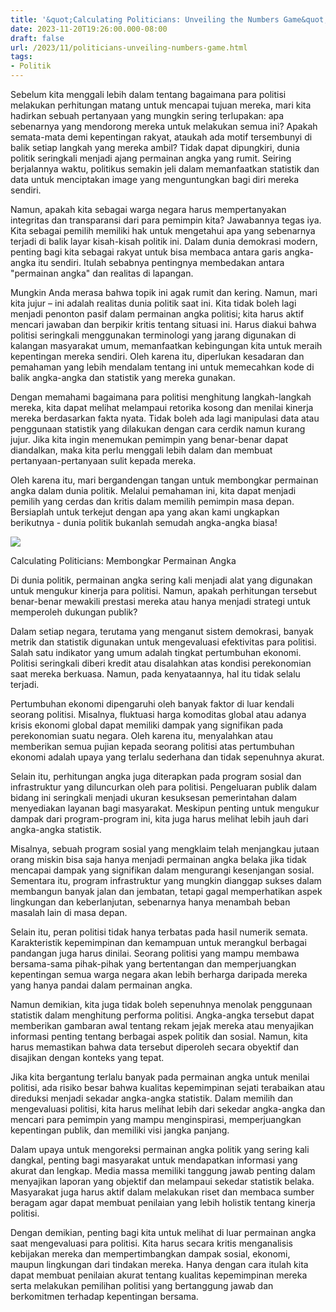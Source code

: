 ```yaml
---
title: '&quot;Calculating Politicians: Unveiling the Numbers Game&quot;'
date: 2023-11-20T19:26:00.000-08:00
draft: false
url: /2023/11/politicians-unveiling-numbers-game.html
tags: 
- Politik
---
```


  

Sebelum kita menggali lebih dalam tentang bagaimana para politisi melakukan perhitungan matang untuk mencapai tujuan mereka, mari kita hadirkan sebuah pertanyaan yang mungkin sering terlupakan: apa sebenarnya yang mendorong mereka untuk melakukan semua ini? Apakah semata-mata demi kepentingan rakyat, ataukah ada motif tersembunyi di balik setiap langkah yang mereka ambil? Tidak dapat dipungkiri, dunia politik seringkali menjadi ajang permainan angka yang rumit. Seiring berjalannya waktu, politikus semakin jeli dalam memanfaatkan statistik dan data untuk menciptakan image yang menguntungkan bagi diri mereka sendiri.

  

Namun, apakah kita sebagai warga negara harus mempertanyakan integritas dan transparansi dari para pemimpin kita? Jawabannya tegas iya. Kita sebagai pemilih memiliki hak untuk mengetahui apa yang sebenarnya terjadi di balik layar kisah-kisah politik ini. Dalam dunia demokrasi modern, penting bagi kita sebagai rakyat untuk bisa membaca antara garis angka-angka itu sendiri. Itulah sebabnya pentingnya membedakan antara "permainan angka" dan realitas di lapangan.

  

Mungkin Anda merasa bahwa topik ini agak rumit dan kering. Namun, mari kita jujur ​​– ini adalah realitas dunia politik saat ini. Kita tidak boleh lagi menjadi penonton pasif dalam permainan angka politisi; kita harus aktif mencari jawaban dan berpikir kritis tentang situasi ini. Harus diakui bahwa politisi seringkali menggunakan terminologi yang jarang digunakan di kalangan masyarakat umum, memanfaatkan kebingungan kita untuk meraih kepentingan mereka sendiri. Oleh karena itu, diperlukan kesadaran dan pemahaman yang lebih mendalam tentang ini untuk memecahkan kode di balik angka-angka dan statistik yang mereka gunakan.

  

Dengan memahami bagaimana para politisi menghitung langkah-langkah mereka, kita dapat melihat melampaui retorika kosong dan menilai kinerja mereka berdasarkan fakta nyata. Tidak boleh ada lagi manipulasi data atau penggunaan statistik yang dilakukan dengan cara cerdik namun kurang jujur. Jika kita ingin menemukan pemimpin yang benar-benar dapat diandalkan, maka kita perlu menggali lebih dalam dan membuat pertanyaan-pertanyaan sulit kepada mereka.

  

Oleh karena itu, mari bergandengan tangan untuk membongkar permainan angka dalam dunia politik. Melalui pemahaman ini, kita dapat menjadi pemilih yang cerdas dan kritis dalam memilih pemimpin masa depan. Bersiaplah untuk terkejut dengan apa yang akan kami ungkapkan berikutnya - dunia politik bukanlah semudah angka-angka biasa!

  

![](https://static.timesofisrael.com/www/uploads/2021/02/thierry-baudet-netherlands-dutch-holland-2160x1200-1-640x400.jpg)

  

Calculating Politicians: Membongkar Permainan Angka

  

Di dunia politik, permainan angka sering kali menjadi alat yang digunakan untuk mengukur kinerja para politisi. Namun, apakah perhitungan tersebut benar-benar mewakili prestasi mereka atau hanya menjadi strategi untuk memperoleh dukungan publik?

  

Dalam setiap negara, terutama yang menganut sistem demokrasi, banyak metrik dan statistik digunakan untuk mengevaluasi efektivitas para politisi. Salah satu indikator yang umum adalah tingkat pertumbuhan ekonomi. Politisi seringkali diberi kredit atau disalahkan atas kondisi perekonomian saat mereka berkuasa. Namun, pada kenyataannya, hal itu tidak selalu terjadi.

  

Pertumbuhan ekonomi dipengaruhi oleh banyak faktor di luar kendali seorang politisi. Misalnya, fluktuasi harga komoditas global atau adanya krisis ekonomi global dapat memiliki dampak yang signifikan pada perekonomian suatu negara. Oleh karena itu, menyalahkan atau memberikan semua pujian kepada seorang politisi atas pertumbuhan ekonomi adalah upaya yang terlalu sederhana dan tidak sepenuhnya akurat.

  

Selain itu, perhitungan angka juga diterapkan pada program sosial dan infrastruktur yang diluncurkan oleh para politisi. Pengeluaran publik dalam bidang ini seringkali menjadi ukuran kesuksesan pemerintahan dalam menyediakan layanan bagi masyarakat. Meskipun penting untuk mengukur dampak dari program-program ini, kita juga harus melihat lebih jauh dari angka-angka statistik.

  

Misalnya, sebuah program sosial yang mengklaim telah menjangkau jutaan orang miskin bisa saja hanya menjadi permainan angka belaka jika tidak mencapai dampak yang signifikan dalam mengurangi kesenjangan sosial. Sementara itu, program infrastruktur yang mungkin dianggap sukses dalam membangun banyak jalan dan jembatan, tetapi gagal memperhatikan aspek lingkungan dan keberlanjutan, sebenarnya hanya menambah beban masalah lain di masa depan.

  

Selain itu, peran politisi tidak hanya terbatas pada hasil numerik semata. Karakteristik kepemimpinan dan kemampuan untuk merangkul berbagai pandangan juga harus dinilai. Seorang politisi yang mampu membawa bersama-sama pihak-pihak yang bertentangan dan memperjuangkan kepentingan semua warga negara akan lebih berharga daripada mereka yang hanya pandai dalam permainan angka.

  

Namun demikian, kita juga tidak boleh sepenuhnya menolak penggunaan statistik dalam menghitung performa politisi. Angka-angka tersebut dapat memberikan gambaran awal tentang rekam jejak mereka atau menyajikan informasi penting tentang berbagai aspek politik dan sosial. Namun, kita harus memastikan bahwa data tersebut diperoleh secara obyektif dan disajikan dengan konteks yang tepat.

  

Jika kita bergantung terlalu banyak pada permainan angka untuk menilai politisi, ada risiko besar bahwa kualitas kepemimpinan sejati terabaikan atau direduksi menjadi sekadar angka-angka statistik. Dalam memilih dan mengevaluasi politisi, kita harus melihat lebih dari sekedar angka-angka dan mencari para pemimpin yang mampu menginspirasi, memperjuangkan kepentingan publik, dan memiliki visi jangka panjang.

  

Dalam upaya untuk mengoreksi permainan angka politik yang sering kali dangkal, penting bagi masyarakat untuk mendapatkan informasi yang akurat dan lengkap. Media massa memiliki tanggung jawab penting dalam menyajikan laporan yang objektif dan melampaui sekedar statistik belaka. Masyarakat juga harus aktif dalam melakukan riset dan membaca sumber beragam agar dapat membuat penilaian yang lebih holistik tentang kinerja politisi.

  

Dengan demikian, penting bagi kita untuk melihat di luar permainan angka saat mengevaluasi para politisi. Kita harus secara kritis menganalisis kebijakan mereka dan mempertimbangkan dampak sosial, ekonomi, maupun lingkungan dari tindakan mereka. Hanya dengan cara itulah kita dapat membuat penilaian akurat tentang kualitas kepemimpinan mereka serta melakukan pemilihan politisi yang bertanggung jawab dan berkomitmen terhadap kepentingan bersama.